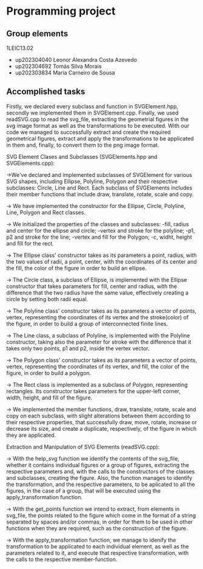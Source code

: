
# Programming project

## Group elements

1LEIC13.02

- up202304040 Leonor Alexandra Costa Azevedo
- up202304692 Tomás Silva Morais
- up202303834 Maria Carneiro de Sousa


## Accomplished tasks

Firstly, we declared every subclass and function in SVGElement.hpp, secondly we implemented them in SVGElement.cpp. Finally, we used readSVG.cpp to read the svg_file, extracting the geometrial figures in the svg image format as well as the transformations to be executed. With our code we managed to successfully extract and create the required geometrical figures, extract and apply the transformations to be applicated in them and, finally, to convert them to the png image format.

SVG Element Clases and Subclasses (SVGElements.hpp and SVGElements.cpp): 

->We've declared and implemented subclasses of SVGElement for various SVG shapes, including Ellipse, Polyline, Polygon and their respective subclasses: Circle, Line and Rect. Each subclass of SVGElements includes their member functions that include draw, translate, rotate, scale and copy.

-> We have implemented the constructor for the Ellipse, Circle, Polyline, Line, Polygon and Rect classes.

-> We initialized the properties of the classes and subclasses:
  -fill, radius and center for the ellipse and circle;
  -vertex and stroke for the polyline;
  -p1, p2 and stroke for the line;
  -vertex and fill for the Polygon;
  -c, widht, height and fill for the rect.

-> The Ellipse class' constructor takes as its parameters a point, radius, with the two values of radii, a point, center, with the coordinates of its center and the fill, the color of the figure in order to build an ellipse.

-> The Circle class, a subclass of Ellipse, is implemented with the Ellipse constructor that takes parameters for fill, center and radius, with the difference that the two radius have the same value, effectively creating a circle by setting both radii equal.

-> The Polyline class' constructor takes as its parameters a vector of points, vertex, representing the coordinates of its vertex and the stroke(color) of the figure, in order to build a group of interconnected finite lines.

-> The Line class, a subclass of Polyline, is implemented with the Polyline constructor, taking also the parameter for stroke with the difference that it takes only two points, p1 and p2, inside the vertex vector.

-> The Polygon class' constructor takes as its parameters a vector of points, vertex, representing the coordinates of its vertex, and fill, the color of the figure, in order to build a polygon.

-> The Rect class is implemented as a subclass of Polygon, representing rectangles. Its constructor takes parameters for the upper-left corner, width, height, and fill of the figure.

-> We implemented the member functions, draw, translate, rotate, scale and copy on each subclass, with slight alterations between them according to their respective properties, that successfully draw, move, rotate, increase or decrease its size, and create a duplicate, respectively, of the figure in which they are applicated.

Extraction and Manipulation of SVG Elements (readSVG.cpp):

-> With the help_svg function we identify the contents of the svg_file, whether it contains individual figures or a group of figures, extracting the respective parameters and, with the calls to the constructors of the classes and subclasses, creating the figure. Also, the function manages to identify the transformation, and the respective parameters, to be aplicated to all the figures, in the case of a group, that will be executed using the apply_transformation function.

-> With the get_points function we intend to extract, from elements in svg_file, the points related to the figure which come in the format of a string separated by spaces and/or commas, in order for them to be used in other functions when they are required, such as the construction of the figure.

-> With the apply_transformation function, we manage to idenify the transformation to be applicated to each individual element, as well as the parameters related to it, and execute that respective transformation, with the calls to the respective member-function.






